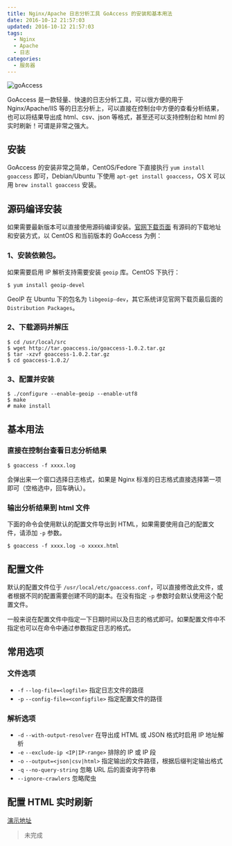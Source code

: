 ```yaml
---
title: Nginx/Apache 日志分析工具 GoAccess 的安装和基本用法
date: 2016-10-12 21:57:03
updated: 2016-10-12 21:57:03
tags:
  - Nginx
  - Apache
  - 日志
categories:
  - 服务器
---
```


![goAccess](https://cdn.icewing.cc/201610/goaccess.png)

GoAccess 是一款轻量、快速的日志分析工具，可以很方便的用于 Nginx/Apache/IIS 等的日志分析上，可以直接在控制台中方便的查看分析结果，也可以将结果导出成 html、csv、json 等格式，甚至还可以支持控制台和 html 的实时刷新！可谓是非常之强大。

## 安装

GoAccess 的安装非常之简单，CentOS/Fedore 下直接执行 `yum install goaccess` 即可，Debian/Ubuntu 下使用 `apt-get install goaccess`，OS X 可以用 `brew install goaccess` 安装。

## 源码编译安装

如果需要最新版本可以直接使用源码编译安装。[官网下载页面](https://goaccess.io/download) 有源码的下载地址和安装方式，以 CentOS 和当前版本的 GoAccess 为例：

### 1、安装依赖包。

如果需要启用 IP 解析支持需要安装 `geoip` 库。CentOS 下执行：

```code
$ yum install geoip-devel
```

GeoIP 在 Ubuntu 下的包名为 `libgeoip-dev`，其它系统详见官网下载页最后面的 `Distribution Packages`。

### 2、下载源码并解压

```code
$ cd /usr/local/src
$ wget http://tar.goaccess.io/goaccess-1.0.2.tar.gz 
$ tar -xzvf goaccess-1.0.2.tar.gz
$ cd goaccess-1.0.2/ 
```

### 3、配置并安装

```code
$ ./configure --enable-geoip --enable-utf8 
$ make 
# make install
```


## 基本用法

### 直接在控制台查看日志分析结果

```shell
$ goaccess -f xxxx.log
```

会弹出来一个窗口选择日志格式，如果是 Nginx 标准的日志格式直接选择第一项即可（空格选中，回车确认）。

### 输出分析结果到 html 文件

下面的命令会使用默认的配置文件导出到 HTML，如果需要使用自己的配置文件，请添加 `-p` 参数。

```shell
$ goaccess -f xxxx.log -o xxxxx.html
```

## 配置文件

默认的配置文件位于 `/usr/local/etc/goaccess.conf`，可以直接修改此文件，或者根据不同的配置需要创建不同的副本。在没有指定 `-p` 参数时会默认使用这个配置文件。

一般来说在配置文件中指定一下日期时间以及日志的格式即可。如果配置文件中不指定也可以在命令中通过参数指定日志的格式。


## 常用选项

### 文件选项

* `-f` `--log-file=<logfile>`  指定日志文件的路径
* `-p` `--config-file=<configfile>`  指定配置文件的路径

### 解析选项

* `-d` `--with-output-resolver`  在导出成 HTML 或 JSON 格式时启用 IP 地址解析
* `-e` `--exclude-ip <IP|IP-range>` 排除的 IP 或 IP 段
* `-o` `--output=<json|csv|html>`  指定输出的文件路径，根据后缀判定输出格式
* `-q` `--no-query-string`  忽略 URL 后的面查询字符串
* `--ignore-crawlers`  忽略爬虫

## 配置 HTML 实时刷新

[演示地址](http://rt.goaccess.io/?20161005202141)

> 未完成

